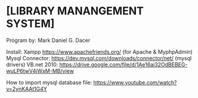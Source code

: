 # [LIBRARY MANANGEMENT SYSTEM]

Program by: Mark Daniel G. Dacer

Install: 
Xampp https://www.apachefriends.org/ (for Apache & MyphpAdmin)
Mysql Connector: https://dev.mysql.com/downloads/connector/net/ (mysql drivers)
VB.net 2010: https://drive.google.com/file/d/1Ae16ai32OdBEBEG-wuLP6twV4iWxM-MB/view 

How to import mysql database file: https://www.youtube.com/watch?v=2ynKAAt1G4Y



